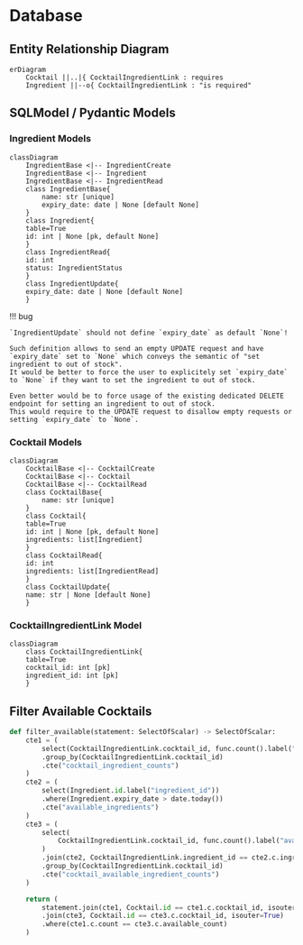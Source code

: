 # Database

## Entity Relationship Diagram

```mermaid
erDiagram
    Cocktail ||..|{ CocktailIngredientLink : requires
    Ingredient ||--o{ CocktailIngredientLink : "is required"
```

## SQLModel / Pydantic Models

### Ingredient Models

```mermaid
classDiagram
    IngredientBase <|-- IngredientCreate
    IngredientBase <|-- Ingredient
    IngredientBase <|-- IngredientRead
    class IngredientBase{
        name: str [unique]
        expiry_date: date | None [default None]
    }
    class Ingredient{
    table=True
    id: int | None [pk, default None]
    }
    class IngredientRead{
    id: int
    status: IngredientStatus
    }
    class IngredientUpdate{
    expiry_date: date | None [default None]
    }
```

!!! bug

    `IngredientUpdate` should not define `expiry_date` as default `None`!

    Such definition allows to send an empty UPDATE request and have `expiry_date` set to `None` which conveys the semantic of "set ingredient to out of stock".
    It would be better to force the user to explicitely set `expiry_date` to `None` if they want to set the ingredient to out of stock.

    Even better would be to force usage of the existing dedicated DELETE endpoint for setting an ingredient to out of stock.
    This would require to the UPDATE request to disallow empty requests or setting `expiry_date` to `None`.

### Cocktail Models

```mermaid
classDiagram
    CocktailBase <|-- CocktailCreate
    CocktailBase <|-- Cocktail
    CocktailBase <|-- CocktailRead
    class CocktailBase{
        name: str [unique]
    }
    class Cocktail{
    table=True
    id: int | None [pk, default None]
    ingredients: list[Ingredient]
    }
    class CocktailRead{
    id: int
    ingredients: list[IngredientRead]
    }
    class CocktailUpdate{
    name: str | None [default None]
    }
```

### CocktailIngredientLink Model

```mermaid
classDiagram
    class CocktailIngredientLink{
    table=True
    cocktail_id: int [pk]
    ingredient_id: int [pk]
    }
```

## Filter Available Cocktails

```python
def filter_available(statement: SelectOfScalar) -> SelectOfScalar:
    cte1 = (
        select(CocktailIngredientLink.cocktail_id, func.count().label("count"))
        .group_by(CocktailIngredientLink.cocktail_id)
        .cte("cocktail_ingredient_counts")
    )
    cte2 = (
        select(Ingredient.id.label("ingredient_id"))
        .where(Ingredient.expiry_date > date.today())
        .cte("available_ingredients")
    )
    cte3 = (
        select(
            CocktailIngredientLink.cocktail_id, func.count().label("available_count")
        )
        .join(cte2, CocktailIngredientLink.ingredient_id == cte2.c.ingredient_id)
        .group_by(CocktailIngredientLink.cocktail_id)
        .cte("cocktail_available_ingredient_counts")
    )

    return (
        statement.join(cte1, Cocktail.id == cte1.c.cocktail_id, isouter=True)
        .join(cte3, Cocktail.id == cte3.c.cocktail_id, isouter=True)
        .where(cte1.c.count == cte3.c.available_count)
    )
```
